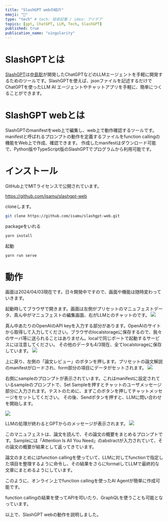 ```yaml
---
title: "SlashGPT webの紹介"
emoji: "🤖"
type: "tech" # tech: 技術記事 / idea: アイデア
topics: [gpt, ChatGPT, LLM, Tech, SlashGPT]
published: true
publication_name: "singularity"
---
```


# SlashGPTとは

[SlashGPT](https://github.com/snakajima/SlashGPT/)は[中島聡](https://twitter.com/snakajima)が開発したChatGPTなどのLLMエージェントを手軽に開発するためのツールです。SlashGPTを使えば、jsonファイルを記述するだけでChatGPTを使ったLLM AI エージェントやチャットアプリを手軽に、簡単につくることができます。

# SlashGPT webとは

SlashGPTのmanifestをweb上で編集し、web上で動作確認するツールです。manifestと呼ばれるプロンプトの動作を定義するファイルをfunction callingの機能をWeb上で作成、確認できます。
作成したmanifestはダウンロード可能で、Python版やTypeScript版のSlashGPTでプログラムから利用可能です。

# インストール

GitHub上でMITライセンスで公開されています。

https://github.com/isamu/slashgpt-web

cloneします。

```sh
git clone https://github.com/isamu/slashgpt-web.git
```

packageをいれる

```sh
yarn install
```

起動
```sh
yarn run serve
```

# 動作

画面は2024/04/03現在です。日々開発中ですので、画面や機能は随時変わっていきます。

起動時してブラウザで開きます。画面は左側がプリセットのマニュフェストデータ、真ん中がマニュフェストの編集画面、右がLLMとのチャットのです。
![](https://storage.googleapis.com/zenn-user-upload/2223a6964222-20240403.png)

真ん中あたりのOpenAIのAPI keyを入力する部分があります。OpenAIのサイトから取得して入力してください。ブラウザのlocalstorageに保存するので、我々のサーバ等に送られることはありません。localで同じポートで起動するサービスには注意してください。
その他のデータも4/3現在、全てlocalstorageに保存しています。
![](https://storage.googleapis.com/zenn-user-upload/5b697fbbaf8e-20240403.png)

上に戻り、左側の「論文レビュー」のボタンを押します。プリセットの論文解説のmanifestがロードされ、form部分の項目にデータがセットされます。
![](https://storage.googleapis.com/zenn-user-upload/fd6ee211fd4c-20240403.png)

右側にsampleのプロンプトが表示されています。これはmanifestに設定されているsampleのプロンプトで、Set Sampleを押すとチャットのユーザメッセージ部分に入力されます。テストのために、まずこのボタンを押してチャットメッセージをセットしてください。
その後、Sendボタンを押すと、LLMに問い合わせを開始します。

![](https://storage.googleapis.com/zenn-user-upload/c043b9509812-20240403.png)

LLMの処理が終わるとGPTからのメッセージが表示されます。
![](https://storage.googleapis.com/zenn-user-upload/b6384e9ba916-20240403.png)

このマニュフェストは、論文を読んで、その論文の概要をまとめるプロンプトです。Sampleには「Attention Is All You Need」のabstractが入力されていて、その論文の概要が結果として返ってきています。

論文のまとめにはfunction callingを使っていて、LLMに対してfunctionで指定した項目を整理するように命令し、その結果をさらにformatしてLLMで最終的な文章にまとめるようにしています。

このように、オンライン上でfunction callingを使ったAI Agentが簡単に作成可能です。

function callingの結果を使ってAPIを叩いたり、GraphQLを使うことも可能となっています。

以上で、SlashGPT webの動作を説明しました。
